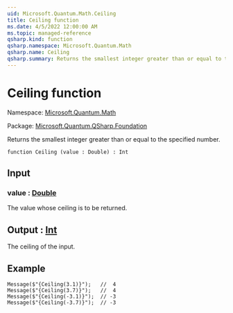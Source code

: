 ```yaml
---
uid: Microsoft.Quantum.Math.Ceiling
title: Ceiling function
ms.date: 4/5/2022 12:00:00 AM
ms.topic: managed-reference
qsharp.kind: function
qsharp.namespace: Microsoft.Quantum.Math
qsharp.name: Ceiling
qsharp.summary: Returns the smallest integer greater than or equal to the specified number.
---
```


# Ceiling function

Namespace: [Microsoft.Quantum.Math](xref:Microsoft.Quantum.Math)

Package: [Microsoft.Quantum.QSharp.Foundation](https://nuget.org/packages/Microsoft.Quantum.QSharp.Foundation)


Returns the smallest integer greater than or equal to the specified number.

```qsharp
function Ceiling (value : Double) : Int
```


## Input

### value : [Double](xref:microsoft.quantum.qsharp.valueliterals#double-literals)

The value whose ceiling is to be returned.



## Output : [Int](xref:microsoft.quantum.qsharp.valueliterals#int-literals)

The ceiling of the input.

## Example

```Message($"{Ceiling(3.1)}");   //  4Message($"{Ceiling(3.7)}");   //  4Message($"{Ceiling(-3.1)}");  // -3Message($"{Ceiling(-3.7)}");  // -3```